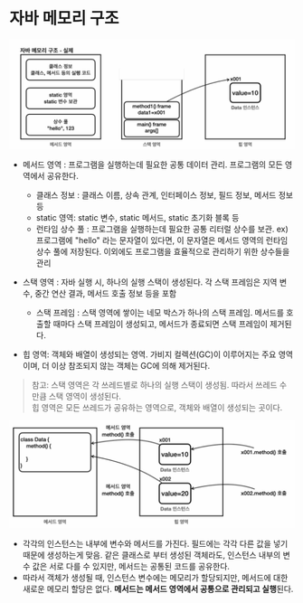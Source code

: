 # 자바 메모리 구조

![img_1.png](img_1.png)
- 메서드 영역 : 프로그램을 실행하는데 필요한 공통 데이터 관리. 프로그램의 모든 영역에서 공유한다.
    - 클래스 정보 : 클래스 이름, 상속 관계, 인터페이스 정보, 필드 정보, 메서드 정보 등
    - static 영역:  static 변수, static 메서드, static 초기화 블록 등
    - 런타임 상수 풀 : 프로그램을 실행하는데 필요한 공통 리터럴 상수를 보관. ex) 프로그램에 "hello" 라는 문자열이 있다면, 이 문자열은 메서드 영역의 런타임 상수 풀에 저장된다. 
   이외에도 프로그램을 효율적으로 관리하기 위한 상수들을 관리
- 스택 영역 : 자바 실행 시, 하나의 실행 스택이 생성된다. 각 스택 프레임은 지역 변수, 중간 연산 결과, 메서드 호출 정보 등을 포함

  - 스택 프레임 : 스택 영역에 쌓이는 네모 박스가 하나의 스택 프레임. 메서드를 호출할 때마다 스택 프레임이 생성되고, 메서드가 종료되면 스택 프레임이 제거된다.
- 힙 영역: 객체와 배열이 생성되는 영역. 가비지 컬렉션(GC)이 이루어지는 주요 영역이며, 더 이상 참조되지 않는 객체는 GC에 의해 제거된다.
>  참고: 스택 영역은 각 쓰레드별로 하나의 실행 스택이 생성됨. 따라서 쓰레드 수 만큼 스택 영역이 생성된다.  
> 힙 영역은 모든 쓰레드가 공유하는 영역으로, 객체와 배열이 생성되는 곳이다. 

![img_2.png](img_2.png)
- 각각의 인스턴스는 내부에 변수와 메서드를 가진다. 필드에는 각각 다른 값을 넣기 때문에 생성하는게 맞음. 같은 클래스로 부터 생성된 객체라도, 인스턴스 내부의 변수 값은 서로 다를 수 있지만,  메서드는 공통된 코드를 공유한다. 
- 따라서 객체가 생성될 때, 인스턴스 변수에는 메모리가 할당되지만, 메서드에 대한 새로운 메모리 할당은 없다. **메서드는 메서드 영역에서 공통으로 관리되고 실행**된다.